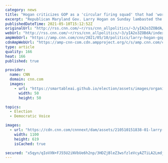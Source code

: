 ```yaml
---
category: news
title: "Hogan criticizes GOP as a 'circular firing squad' that had 'worst four years' under Trump"
excerpt: "Republican Maryland Gov. Larry Hogan on Sunday lambasted the GOP as a \"circular firing squad\" attacking each other and said the party experienced \"the worst four years\" under former President Donald Trump.\n    \n"
publishedDateTime: 2021-05-10T15:12:52Z
originalUrl: "http://rss.cnn.com/~r/rss/cnn_allpolitics/~3/yIA2o3ZOBdA/index.html"
webUrl: "http://rss.cnn.com/~r/rss/cnn_allpolitics/~3/yIA2o3ZOBdA/index.html"
ampWebUrl: "https://amp.cnn.com/cnn/2021/05/10/politics/larry-hogan-gop-firing-squad/index.html"
cdnAmpWebUrl: "https://amp-cnn-com.cdn.ampproject.org/c/s/amp.cnn.com/cnn/2021/05/10/politics/larry-hogan-gop-firing-squad/index.html"
type: article
quality: 166
heat: 166
published: true

provider:
  name: CNN
  domain: cnn.com
  images:
    - url: "https://smartableai.github.io/election/assets/images/organizations/cnn.com-50x50.jpg"
      width: 50
      height: 50

topics:
  - Election
  - Democratic Voice

images:
  - url: "https://cdn.cnn.com/cnnnext/dam/assets/210510151838-01-larry-hogan-0412-super-tease.jpg"
    width: 1100
    height: 619
    isCached: true

secured: "x5qyn/qIoVXN+FJ55U2iNVbUe6h2np/3HDZjBleZ3wsfzleVcyAZTiLA2Lmdj/6f4bvLKT2qUfD6sVpj6oaW4HiK/99w2ueAeWfJPq457ndSysJSVhKtsWv/KYjgloQqvhPGyd01FXTa0HCOsO3WVeiSR1Eup8oUweFGV992L15tkmc1kapH+T4E301sNfna7rgtqKIp7JCeBrNuLaHobZ1EHjZuBt3q1eBM2TRByBXwmdJGWObzCZIlA0KE/GwFzV7nQkYvA/IoQyceEomiEtfNulvcyzA87K8KWsO/CT7iG1T8aizmM1wZ7TeuEwDYAGWvcMMxYe7mZ0WjP3eaoYYrU8npK1Bg00PSpzCnoD8=;nkQ/i/ymZv8JcKIAqVyNsQ=="
---
```


